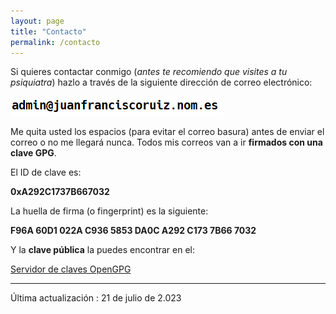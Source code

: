 ```yaml
---
layout: page
title: "Contacto"
permalink: /contacto
---
```


Si quieres contactar conmigo (_antes te recomiendo que visites a tu psiquiatra_) hazlo a través de la siguiente dirección de correo electrónico:

![mi dirección de correo electrónico!](correo-electronico.png)

Me quita usted los espacios (para evitar el correo basura) antes de enviar el correo o no me llegará nunca. Todos mis correos van a ir **firmados con una clave GPG**.

El ID de clave es:

**0xA292C1737B667032**

La huella de firma (o fingerprint) es la siguiente:

**F96A 60D1 022A C936 5853 DA0C A292 C173 7B66 7032**

Y la **clave pública** la puedes encontrar en el:

[Servidor de claves OpenGPG](https://keys.openpgp.org/search?q=admin%40juanfranciscoruiz.nom.es)

***

Última actualización : 21 de julio de 2.023

